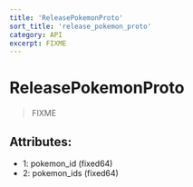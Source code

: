 ```yaml
---
title: 'ReleasePokemonProto'
sort_title: 'release_pokemon_proto'
category: API
excerpt: FIXME
---
```


# ReleasePokemonProto

> FIXME

## Attributes:

- 1: pokemon_id (fixed64)
- 2: pokemon_ids (fixed64) 

